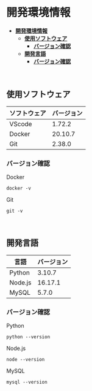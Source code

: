 # **開発環境情報**

- [**開発環境情報**](#開発環境情報)
  - [**使用ソフトウェア**](#使用ソフトウェア)
    - [**バージョン確認**](#バージョン確認)
  - [**開発言語**](#開発言語)
    - [**バージョン確認**](#バージョン確認-1)

<br>

## **使用ソフトウェア**

|ソフトウェア|バージョン|
|---|---|
|VScode|1.72.2|
|Docker|20.10.7|
|Git|2.38.0|

### **バージョン確認**

Docker

```console
docker -v
```

Git

```console
git -v
```

<br>

## **開発言語**

|言語|バージョン|
|---|---|
|Python|3.10.7|
|Node.js|16.17.1|
|MySQL|5.7.0|

### **バージョン確認**

Python

```console
python --version
```

Node.js

```console
node --version
```

MySQL

```console
mysql --version
```
